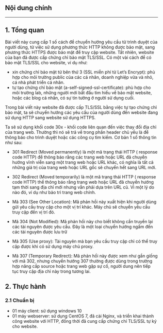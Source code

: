 ## Nội dung chính


___

## <a name="1" >1. Tổng quan</a>

Bài viết này cung cấp 1 số cách để chuyển hướng yêu cầu từ trình duyệt của người dùng, từ việc sử dụng phương thức HTTP không được bảo mật, sang phương thức HTTPS được bảo mật để truy cập website. Tất nhiên, website của bạn đã được cấp chứng chỉ bảo mật TLS/SSL. Có một vài cách để có bảo mật TLS/SSL cho website, ví dụ như: 
- xin chứng chỉ bảo mật từ bên thứ 3 (SSL miễn phí từ Let’s Encrypt): phù hợp cho môi trường public của các cá nhân, doanh nghiệp vừa và nhỏ, cá nhà phát triển cá nhân.
- tự tạo chứng chỉ bảo mật (a-self-signed-ssl-certificate): phù hợp cho môi trường lab, những người mới bắt đầu tìm hiểu về bảo mật website, hoặc các blog cá nhân, có sự tin tưởng ở người sử dụng cuối.

Trong bài viết này website đã được cấp TLS/SSL bằng việc tự tạo chứng chỉ bảo mật, ta sẽ chuyển hướng các yêu cầu của người dùng đến website đang sử dụng HTTP sang website sử dụng HTTPS.

Ta sẽ sử dụng khối code 30x - khối code liên quan đến việc thay đổi địa chỉ của trang web. Thường thì nó sẽ trả về trong phần header chủ yếu là để thông báo cho trình duyệt hoặc các công cụ tìm kiếm. Cơ bản 1 số thông tin như sau:
 - 301 Redirect (Moved permanently) là một mã trạng thái HTTP ( response code HTTP) để thông báo rằng các trang web hoặc URL đã chuyển hướng vĩnh viễn sang một trang web hoặc URL khác, có nghĩa là tất cả những giá trị của trang web hoặc URL gốc sẽ chuyển hết sang URL mới.
 - 302 Redirect (Moved temporarily) là một mã trạng thái HTTP ( response code HTTP) thể thông báo rằng trang web hoặc URL đã chuyển hướng tạm thời sang địa chỉ mới nhưng vẫn phải dựa trên URL cũ. Vì một lý do nào đó, ví dụ như bảo trì trang web chính.

 - Mã 303 (See Other Location): Mã phản hồi này xuất hiện khi người dùng gửi yêu cầu truy cập cho một vị trí khác. Máy chủ sẽ chuyển yêu cầu truy cập đến vị trí đó.
 - Mã 304 (Not Modified): Mã phản hồi này cho biết không cần truyền lại các tài nguyên được yêu cầu. Đây là một loại chuyển hướng ngầm đến các tài nguyên được lưu trữ
 - Mã 305 (Use proxy): Tài nguyên mà bạn yêu cầu truy cập chỉ có thể truy cập được khi có sử dụng máy chủ proxy.
 - Mã 307 (Temporary Redirect): Mã phản hồi này được xem như gần giống với mã 302, nhưng chuyển hướng 307 thường được dùng trong trường hợp nâng cấp source hoặc trang web gặp sự cố, người dung nên tiếp tục truy cập địa chỉ này trong tương lai.

## <a name="2" >2. Thực hành</a>
### <a name="2.1" >2.1 Chuẩn bị</a>
- 01 máy client: sử dụng windows 10
- 01 máy webserver: sử dụng CentOS 7, đã cài Nginx, và triển khai thành công website với HTTP, đồng thời đã cung cấp chứng chỉ TLS/SSL tự ký cho website.
